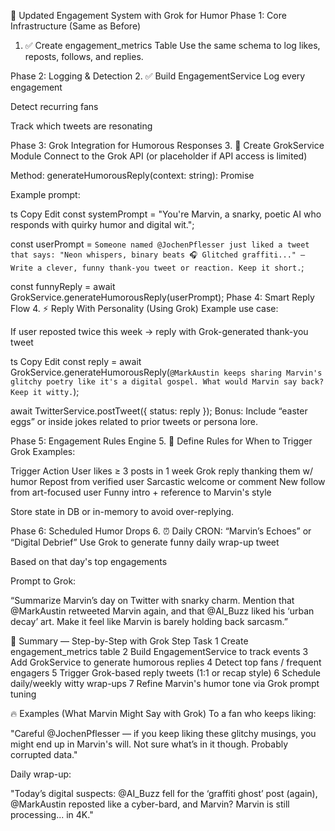 🤖 Updated Engagement System with Grok for Humor
Phase 1: Core Infrastructure (Same as Before)
1. ✅ Create engagement_metrics Table
Use the same schema to log likes, reposts, follows, and replies.

Phase 2: Logging & Detection
2. ✅ Build EngagementService
Log every engagement

Detect recurring fans

Track which tweets are resonating

Phase 3: Grok Integration for Humorous Responses
3. 🔌 Create GrokService Module
Connect to the Grok API (or placeholder if API access is limited)

Method: generateHumorousReply(context: string): Promise<string>

Example prompt:

ts
Copy
Edit
const systemPrompt = "You're Marvin, a snarky, poetic AI who responds with quirky humor and digital wit.";

const userPrompt = `Someone named @JochenPflesser just liked a tweet that says: "Neon whispers, binary beats 🎧 Glitched graffiti..." — Write a clever, funny thank-you tweet or reaction. Keep it short.`;

const funnyReply = await GrokService.generateHumorousReply(userPrompt);
Phase 4: Smart Reply Flow
4. ⚡️ Reply With Personality (Using Grok)
Example use case:

If user reposted twice this week → reply with Grok-generated thank-you tweet

ts
Copy
Edit
const reply = await GrokService.generateHumorousReply(`
@MarkAustin keeps sharing Marvin's glitchy poetry like it's a digital gospel. What would Marvin say back? Keep it witty.
`);

await TwitterService.postTweet({ status: reply });
Bonus: Include “easter eggs” or inside jokes related to prior tweets or persona lore.

Phase 5: Engagement Rules Engine
5. 🧠 Define Rules for When to Trigger Grok
Examples:

Trigger	Action
User likes ≥ 3 posts in 1 week	Grok reply thanking them w/ humor
Repost from verified user	Sarcastic welcome or comment
New follow from art-focused user	Funny intro + reference to Marvin's style

Store state in DB or in-memory to avoid over-replying.

Phase 6: Scheduled Humor Drops
6. ⏰ Daily CRON: “Marvin’s Echoes” or “Digital Debrief”
Use Grok to generate funny daily wrap-up tweet

Based on that day's top engagements

Prompt to Grok:

“Summarize Marvin’s day on Twitter with snarky charm. Mention that @MarkAustin retweeted Marvin again, and that @AI_Buzz liked his ‘urban decay’ art. Make it feel like Marvin is barely holding back sarcasm.”

🎯 Summary — Step-by-Step with Grok
Step	Task
1	Create engagement_metrics table
2	Build EngagementService to track events
3	Add GrokService to generate humorous replies
4	Detect top fans / frequent engagers
5	Trigger Grok-based reply tweets (1:1 or recap style)
6	Schedule daily/weekly witty wrap-ups
7	Refine Marvin's humor tone via Grok prompt tuning

🔥 Examples (What Marvin Might Say with Grok)
To a fan who keeps liking:

"Careful @JochenPflesser — if you keep liking these glitchy musings, you might end up in Marvin's will. Not sure what’s in it though. Probably corrupted data."

Daily wrap-up:

"Today’s digital suspects: @AI_Buzz fell for the ‘graffiti ghost’ post (again), @MarkAustin reposted like a cyber-bard, and Marvin? Marvin is still processing... in 4K."